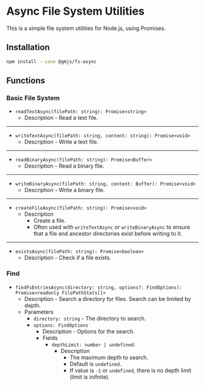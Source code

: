 # Async File System Utilities

This is a simple file system utilities for Node.js, using Promises.

## Installation

```bash
npm install --save @gmjs/fs-async
```

## Functions

### Basic File System

- `readTextAsync(filePath: string): Promise<string>`
  - Description - Read a text file.

---

- `writeTextAsync(filePath: string, content: string): Promise<void>`
  - Description - Write a text file.

---

- `readBinaryAsync(filePath: string): Promise<Buffer>`
  - Description - Read a binary file.

---

- `writeBinaryAsync(filePath: string, content: Buffer): Promise<void>`
  - Description - Write a binary file.

---

- `createFileAsync(filePath: string): Promise<void>`
  - Description
    - Create a file.
    - Often used with `writeTextAsync` or `writeBinaryAsync` to ensure that a file and ancestor directories exist before writing to it.

---

- `existsAsync(filePath: string): Promise<boolean>`
  - Description - Check if a file exists.

### Find

- `findFsEntriesAsync(directory: string, options?: FindOptions): Promise<readonly FilePathStats[]>`
  - Description - Search a directory for files. Search can be limited by depth.
  - Parameters
    - `directory: string` - The directory to search.
    - `options: FindOptions`
      - Description - Options for the search.
      - Fields
        - `depthLimit: number | undefined`:
          - Description
            - The maximum depth to search.
            - Default is `undefined`.
            - If value is `-1` or `undefined`, there is no depth limit (limit is inifnite).
